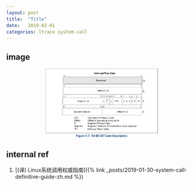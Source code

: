 ```yaml
---
layout: post
title:  "Title"
date:   2019-02-01
categories: ltrace system-call
---
```


## image

<p align="center"><img src="/assets/img/system-call-definitive-guide/idt.png" width="60%" height="60%"></p>

## internal ref

1. [(译) Linux系统调用权威指南]({% link _posts/2019-01-30-system-call-definitive-guide-zh.md %})

